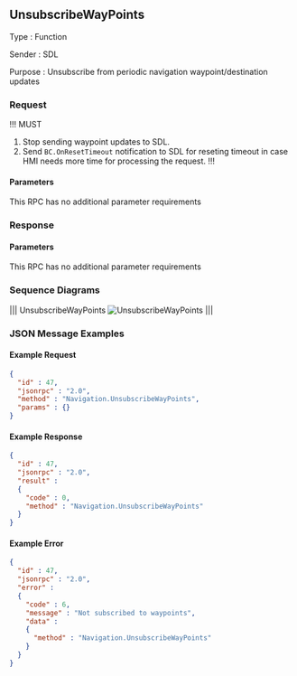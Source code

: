 ## UnsubscribeWayPoints

Type
: Function

Sender
: SDL

Purpose
: Unsubscribe from periodic navigation waypoint/destination updates

### Request

!!! MUST
1. Stop sending waypoint updates to SDL.
2. Send `BC.OnResetTimeout` notification to SDL for reseting timeout in case HMI needs more time for processing the request.
!!!

#### Parameters

This RPC has no additional parameter requirements

### Response

#### Parameters

This RPC has no additional parameter requirements

### Sequence Diagrams

|||
UnsubscribeWayPoints
![UnsubscribeWayPoints](./assets/UnsubscribeWayPoints.png)
|||

### JSON Message Examples

#### Example Request

```json
{
  "id" : 47,
  "jsonrpc" : "2.0",
  "method" : "Navigation.UnsubscribeWayPoints",
  "params" : {}
}
```

#### Example Response

```json
{
  "id" : 47,
  "jsonrpc" : "2.0",
  "result" :
  {
    "code" : 0,
    "method" : "Navigation.UnsubscribeWayPoints"
  }
}
```

#### Example Error

```json
{
  "id" : 47,
  "jsonrpc" : "2.0",
  "error" :
  {
    "code" : 6,
    "message" : "Not subscribed to waypoints",
    "data" :
    {
      "method" : "Navigation.UnsubscribeWayPoints"
    }
  }
}
```
